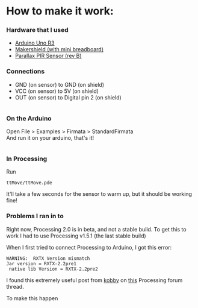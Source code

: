 How to make it work:
======
    
### Hardware that I used
   * <a href="https://www.sparkfun.com/products/11021?">Arduino Uno R3</a>
   * <a href="http://www.makershed.com/MakerShield_p/msms01.htm">Makershield (with mini breadboard)</a>
   * <a href="http://www.parallax.com/tabid/768/productid/83/default.aspx">Parallax PIR Sensor (rev B)</a>

### Connections
   * GND (on sensor) to GND (on shield)<br>
   * VCC (on sensor) to 5V (on shield)<br>
   * OUT (on sensor) to Digital pin 2 (on shield)
   
   <a href="http://imgur.com/4uf9J"><img src="http://i.imgur.com/4uf9J.jpg" alt="" title="Hosted by imgur.com" /></a>

### On the Arduino

Open File > Examples > Firmata > StandardFirmata<br>
And run it on your arduino, that's it!

<a href="http://imgur.com/9nvrw"><img src="http://i.imgur.com/9nvrw.png" alt="" title="Hosted by imgur.com" /></a>

### In Processing
Run

    ttMove/ttMove.pde

It'll take a few seconds for the sensor to warm up, but it should be working fine!
<a href="http://imgur.com/9vbLe"><img src="http://i.imgur.com/9vbLe.png" alt="" title="Hosted by imgur.com" /></a>

### Problems I ran in to
Right now, Processing 2.0 is in beta, and not a stable build. To get this to work I had to use Processing v1.5.1 (the last stable build)

When I first tried to connect Processing to Arduino, I got this error:

    WARNING:  RXTX Version mismatch
    Jar version = RXTX-2.2pre1
     native lib Version = RXTX-2.2pre2

I found this extremely useful post from <a href="http://forum.processing.org/user/kobby">kobby</a> on <a href="http://forum.processing.org/topic/warning-rxtx-version-mismatch">this</a> Processing forum thread.

To make this happen<br>
<a href="http://imgur.com/VzGQT"><img src="http://i.imgur.com/VzGQT.jpg" alt="" title="Hosted by imgur.com" /></a>